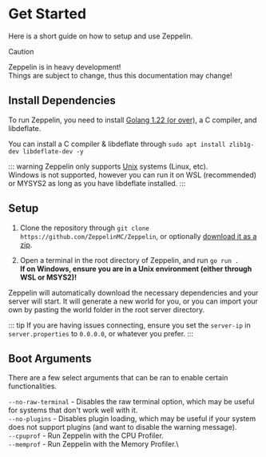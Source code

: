 # Get Started
Here is a short guide on how to setup and use Zeppelin.

> [!CAUTION]
> Zeppelin is in heavy development!\
> Things are subject to change, thus this documentation may change!


## Install Dependencies

To run Zeppelin, you need to install [Golang 1.22 (or over)](https://go.dev/dl/), a C compiler, and libdeflate.

You can install a C compiler & libdeflate through `sudo apt install zlib1g-dev libdeflate-dev -y`

::: warning
Zeppelin only supports [Unix](https://en.wikipedia.org/wiki/List_of_Unix_systems) systems (Linux, etc).\
Windows is not supported, however you can run it on WSL (recommended) or MYSYS2 as long as you have libdeflate installed.
:::

## Setup

1. Clone the repository through `git clone https://github.com/ZeppelinMC/Zeppelin`, or optionally [download it as a zip](https://github.com/ZeppelinMC/Zeppelin/archive/refs/heads/main.zip).

2. Open a terminal in the root directory of Zeppelin, and run `go run .`\
**If on Windows, ensure you are in a Unix environment (either through WSL or MSYS2)!**

Zeppelin will automatically download the necessary dependencies and your server will start.
It will generate a new world for you, or you can import your own by pasting the world folder in the root server directory.

::: tip
If you are having issues connecting, ensure you set the `server-ip` in `server.properties` to `0.0.0.0`, or whatever you prefer.
:::

## Boot Arguments
There are a few select arguments that can be ran to enable certain functionalities.

`--no-raw-terminal` - Disables the raw terminal option, which may be useful for systems that don't work well with it.\
`--no-plugins` - Disables plugin loading, which may be useful if your system does not support plugins (and want to disable the warning message).\
`--cpuprof` - Run Zeppelin with the CPU Profiler.\
`--memprof` - Run Zeppelin with the Memory Profiler.\
